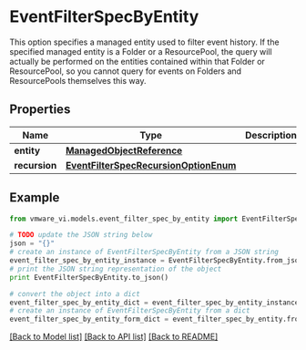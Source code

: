 # EventFilterSpecByEntity

This option specifies a managed entity used to filter event history.  If the specified managed entity is a Folder or a ResourcePool, the query will actually be performed on the entities contained within that Folder or ResourcePool, so you cannot query for events on Folders and ResourcePools themselves this way. 

## Properties
Name | Type | Description | Notes
------------ | ------------- | ------------- | -------------
**entity** | [**ManagedObjectReference**](ManagedObjectReference.md) |  | 
**recursion** | [**EventFilterSpecRecursionOptionEnum**](EventFilterSpecRecursionOptionEnum.md) |  | 

## Example

```python
from vmware_vi.models.event_filter_spec_by_entity import EventFilterSpecByEntity

# TODO update the JSON string below
json = "{}"
# create an instance of EventFilterSpecByEntity from a JSON string
event_filter_spec_by_entity_instance = EventFilterSpecByEntity.from_json(json)
# print the JSON string representation of the object
print EventFilterSpecByEntity.to_json()

# convert the object into a dict
event_filter_spec_by_entity_dict = event_filter_spec_by_entity_instance.to_dict()
# create an instance of EventFilterSpecByEntity from a dict
event_filter_spec_by_entity_form_dict = event_filter_spec_by_entity.from_dict(event_filter_spec_by_entity_dict)
```
[[Back to Model list]](../README.md#documentation-for-models) [[Back to API list]](../README.md#documentation-for-api-endpoints) [[Back to README]](../README.md)


